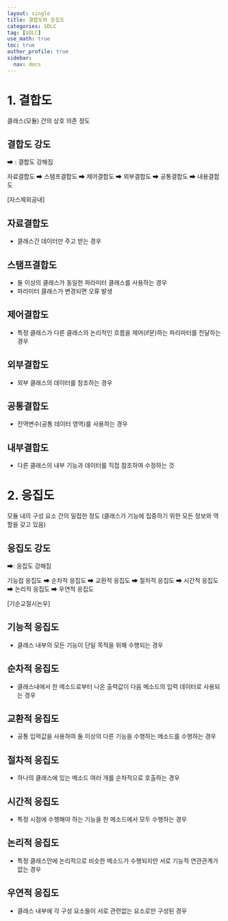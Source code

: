```yaml
---
layout: single
title: 결합도와 응집도
categories: SDLC
tag: [SDLC]
use_math: true
toc: true
author_profile: true
sidebar:
  nav: docs
---
```


# 1. 결합도

클래스(모듈) 간의 상호 의존 정도

## 결합도 강도

➡ : 결합도 강해짐

자료결합도 ➡ 스탬프결합도 ➡ 제어결합도 ➡ 외부결합도 ➡ 공통결합도 ➡ 내용결합도

[자스제외공내]

## 자료결합도

- 클래스간 데이터만 주고 받는 경우

## 스탬프결합도

- 둘 이상의 클래스가 동일한 파라미터 클래스를 사용하는 경우
- 파라미터 클래스가 변경되면 오류 발생

## 제어결합도

- 특정 클래스가 다른 클래스의 논리적인 흐름을 제어(if문)하는 파리마터를 전달하는 경우

## 외부결합도

- 외부 클래스의 데이터를 참조하는 경우

## 공통결합도

- 전역변수(공통 데이터 영역)를 사용하는 경우

## 내부결합도

- 다른 클래스의 내부 기능과 데이터를 직접 참조하여 수정하는 것

# 2. 응집도

모듈 내의 구성 요소 간의 밀접한 정도 (클래스가 기능에 집중하기 위한 모든 정보와 역할을 갖고 있음)

## 응집도 강도

➡: 응집도 강해짐

기능접 응집도 ➡ 순차적 응집도 ➡ 교환적 응집도 ➡ 절차적 응집도 ➡ 시간적 응집도 ➡ 논리적 응집도 ➡ 우연적 응집도

[기순교절시논우]

## 기능적 응집도

- 클래스 내부의 모든 기능이 단일 목적을 위해 수행되는 경우

## 순차적 응집도

- 클래스내에서 한 메소드로부터 나온 출력값이 다음 메소드의 입력 데이터로 사용되는 경우

## 교환적 응집도

- 공통 입력값을 사용하여 둘 이상의 다른 기능을 수행하는 메소드를 수행하는 경우

## 절차적 응집도

- 하나의 클래스에 있는 메소드 여러 개를 순차적으로 호출하는 경우

## 시간적 응집도

- 특정 시점에 수행해야 하는 기능을 한 메소드에서 모두 수행하는 경우

## 논리적 응집도

- 특정 클래스안에 논리적으로 비슷한 메소드가 수행되지만 서로 기능적 연관관계가 없는 경우

## 우연적 응집도

- 클래스 내부에 각 구성 요소들이 서로 관련없는 요소로만 구성된 경우
